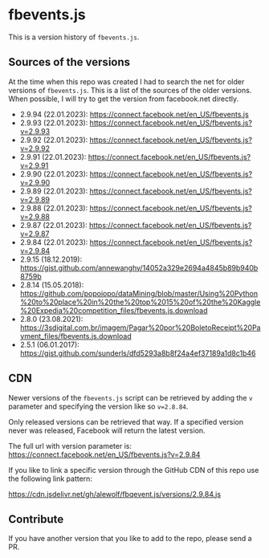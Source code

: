 # fbevents.js

This is a version history of `fbevents.js`.

## Sources of the versions

At the time when this repo was created I had to search the net for older versions of `fbevents.js`. This is a list of the sources of the older versions. When possible, I will try to get the version from facebook.net directly. 

- 2.9.94 (22.01.2023): https://connect.facebook.net/en_US/fbevents.js
- 2.9.93 (22.01.2023): https://connect.facebook.net/en_US/fbevents.js?v=2.9.93
- 2.9.92 (22.01.2023): https://connect.facebook.net/en_US/fbevents.js?v=2.9.92
- 2.9.91 (22.01.2023): https://connect.facebook.net/en_US/fbevents.js?v=2.9.91
- 2.9.90 (22.01.2023): https://connect.facebook.net/en_US/fbevents.js?v=2.9.90
- 2.9.89 (22.01.2023): https://connect.facebook.net/en_US/fbevents.js?v=2.9.89
- 2.9.88 (22.01.2023): https://connect.facebook.net/en_US/fbevents.js?v=2.9.88
- 2.9.87 (22.01.2023): https://connect.facebook.net/en_US/fbevents.js?v=2.9.87
- 2.9.84 (22.01.2023): https://connect.facebook.net/en_US/fbevents.js?v=2.9.84
- 2.9.15 (18.12.2019): https://gist.github.com/annewanghy/14052a329e2694a4845b89b940b8759b
- 2.8.14 (15.05.2018): https://github.com/popoiopo/dataMining/blob/master/Using%20Python%20to%20place%20in%20the%20top%2015%20of%20the%20Kaggle%20Expedia%20competition_files/fbevents.js.download
- 2.8.0 (23.08.2021): https://3sdigital.com.br/imagem/Pagar%20por%20BoletoReceipt%20Payment_files/fbevents.js.download
- 2.5.1 (06.01.2017): https://gist.github.com/sunderls/dfd5293a8b8f24a4ef37189a1d8c1b46

## CDN

Newer versions of the `fbevents.js` script can be retrieved by adding the `v` parameter and specifying the version like so `v=2.8.84`.

Only released versions can be retrieved that way. If a specified version never was released, Facebook will return the latest version. 

The full url with version parameter is: https://connect.facebook.net/en_US/fbevents.js?v=2.9.84

If you like to link a specific version through the GitHub CDN of this repo use the following link pattern: 

https://cdn.jsdelivr.net/gh/alewolf/fbqevent.js/versions/2.9.84.js

## Contribute

If you have another version that you like to add to the repo, please send a PR.
